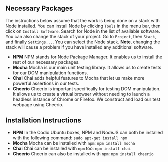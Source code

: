 ## Necessary Packages
The instructions below assume that the work is being done on a stack with Node installed. You can install Node by clicking `Tools` in the menu bar, then click on `Install Software`. Search for Node in the list of available software. You can also change the stack of your project. Go to `Project`, then `Stack`, and finally `Settings...`. You can select the Node stack. **Note**, changing the stack will cause a problem if you have installed any additional software.

- **NPM**
NPM stands for Node Package Manager. It enables us to install the rest of our necessary packages.
- **Mocha**
Mocha is our main unit testing library. It allows us to create tests for our DOM manipulation functions.
- **Chai**
Chai adds helpful features to Mocha that let us make more powerful assertions in our tests.
- **Cheerio**
Cheerio is important specifically for testing DOM manipulation. It allows us to create a virtual browser without needing to launch a headless instance of Chrome or Firefox. We construct and load our test webpage using Cheerio.

## Installation Instructions
- **NPM**
In the Codio Ubuntu boxes, NPM and NodeJS can both be installed with the following command: `sudo apt-get install npm`
- **Mocha**
Mocha can be installed with `npm`: `npm install mocha`
- **Chai**
Chai can be installed with `npm` too: `npm install chai`
- **Cheerio**
Cheerio can also be installed with `npm`: `npm install cheerio`
